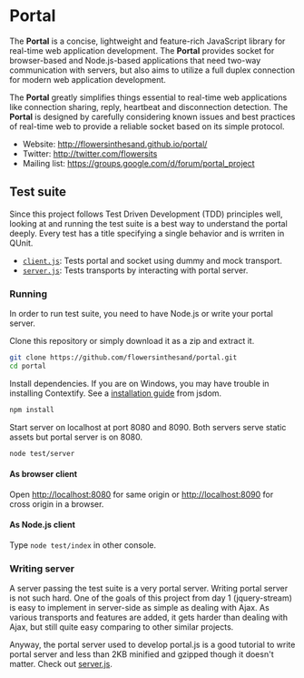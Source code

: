 # Portal
The **Portal** is a concise, lightweight and feature-rich JavaScript library for real-time web application development. The <strong>Portal</strong> provides socket for browser-based and Node.js-based applications that need two-way communication with servers, but also aims to utilize a full duplex connection for modern web application development.

The **Portal** greatly simplifies things essential to real-time web applications like connection sharing, reply, heartbeat and disconnection detection. The <strong>Portal</strong> is designed by carefully considering known issues and best practices of real-time web to provide a reliable socket based on its simple protocol.

* Website: http://flowersinthesand.github.io/portal/
* Twitter: http://twitter.com/flowersits
* Mailing list: https://groups.google.com/d/forum/portal_project

## Test suite

Since this project follows Test Driven Development (TDD) principles well, looking at and running the test suite is a best way to understand the portal deeply. Every test has a title specifying a single behavior and is wrriten in QUnit.

* [`client.js`](https://github.com/flowersinthesand/portal/blob/master/test/webapp/client.js): Tests portal and socket using dummy and mock transport.
* [`server.js`](https://github.com/flowersinthesand/portal/blob/master/test/webapp/server.js): Tests transports by interacting with portal server. 

### Running

In order to run test suite, you need to have Node.js or write your portal server.

Clone this repository or simply download it as a zip and extract it.

```bash
git clone https://github.com/flowersinthesand/portal.git
cd portal
```

Install dependencies. If you are on Windows, you may have trouble in installing Contextify. See a [installation guide](https://github.com/tmpvar/jsdom#contextify) from jsdom.

```bash
npm install
```

Start server on localhost at port 8080 and 8090. Both servers serve static assets but portal server is on 8080.

```bash
node test/server
```

#### As browser client
Open [http://localhost:8080](http://localhost:8080) for same origin or [http://localhost:8090](http://localhost:8090) for cross origin in a browser.

#### As Node.js client
Type `node test/index` in other console.

### Writing server

A server passing the test suite is a very portal server. Writing portal server is not such hard. One of the goals of this project from day 1 (jquery-stream) is easy to implement in server-side as simple as dealing with Ajax. As various transports and features are added, it gets harder than dealing with Ajax, but still quite easy comparing to other similar projects.

Anyway, the portal server used to develop portal.js is a good tutorial to write portal server and less than 2KB minified and gzipped though it doesn't matter. Check out [server.js](https://github.com/flowersinthesand/portal/blob/master/test/server.js).